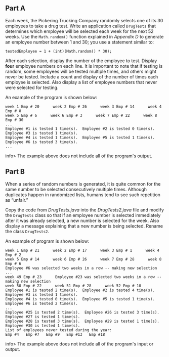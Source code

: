 ## Part A

Each week, the Pickering Trucking Company randomly selects one of its 30 employees to take a drug test. Write an application called `DrugTests` that determines which employee will be selected each week for the next 52 weeks. Use the `Math.random()` function explained in *Appendix D* to generate an employee number between 1 and 30; you use a statement similar to:

```
testedEmployee = 1 + (int)(Math.random() * 30);
```
After each selection, display the number of the employee to test. Display **four** employee numbers on each line. It is important to note that if testing is random, some employees will be tested multiple times, and others might never be tested. Include a count and display of the number of times each employee is selected. Also display a list of employee numbers that never were selected for testing.

An example of the program is shown below:
```
week 1 Emp # 20      week 2 Emp # 26      week 3 Emp # 14      week 4 Emp # 8      
week 5 Emp # 6      week 6 Emp # 3      week 7 Emp # 22      week 8 Emp # 30 
...
Employee #1 is tested 1 time(s).  Employee #2 is tested 0 time(s).  Employee #3 is tested 1 time(s).  
Employee #4 is tested 1 time(s).  Employee #5 is tested 1 time(s).  Employee #6 is tested 3 time(s). 
...
```

info> The example above does not include all of the program's output.


## Part B

When a series of random numbers is generated, it is quite common for the same number to be selected consecutively multiple times. Although duplicates happen in randomized lists, humans tend to see such repetition as “unfair.” 

Copy the code from *DrugTests.java* into the *DrugTests2.java* file and modify the `DrugTests` class so that if an employee number is selected immediately after it was already selected, a new number is selected for the week. Also display a message explaining that a new number is being selected. Rename the class `DrugTests2`. 

An example of program is shown below:
```
week 1 Emp # 21      week 2 Emp # 17      week 3 Emp # 1      week 4 Emp # 2      
week 5 Emp # 14      week 6 Emp # 26      week 7 Emp # 28      week 8 Emp # 6      
Employee #6 was selected two weeks in a row -- making new selection
...
week 49 Emp # 23      Employee #23 was selected two weeks in a row -- making new selection
week 50 Emp # 22      week 51 Emp # 28      week 52 Emp # 10      
Employee #1 is tested 2 time(s).  Employee #2 is tested 4 time(s).  Employee #3 is tested 1 time(s).  
Employee #4 is tested 0 time(s).  Employee #5 is tested 1 time(s).  Employee #6 is tested 2 time(s). 
...
Employee #25 is tested 2 time(s).  Employee #26 is tested 3 time(s).  Employee #27 is tested 1 time(s).  
Employee #28 is tested 3 time(s).  Employee #29 is tested 1 time(s).  Employee #30 is tested 1 time(s).  
List of employees never tested during the year:
Emp #4   Emp #7   Emp #9   Emp #13   Emp #18
```

info> The example above does not include all of the program's input or output.

